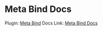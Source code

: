 # Meta Bind Docs

Plugin: [Meta Bind](https://github.com/mProjectsCode/obsidian-meta-bind-plugin)
Docs Link: [Meta Bind Docs](https://www.moritzjung.dev/obsidian-meta-bind-plugin-docs/)
